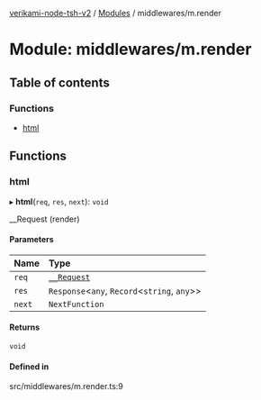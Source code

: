 [verikami-node-tsh-v2](../README.md) / [Modules](../modules.md) / middlewares/m.render

# Module: middlewares/m.render

## Table of contents

### Functions

- [html](middlewares_m_render.md#html)

## Functions

### html

▸ **html**(`req`, `res`, `next`): `void`

__Request (render)

#### Parameters

| Name | Type |
| :------ | :------ |
| `req` | [`__Request`](../interfaces/types.__Request.md) |
| `res` | `Response`\<`any`, `Record`\<`string`, `any`\>\> |
| `next` | `NextFunction` |

#### Returns

`void`

#### Defined in

src/middlewares/m.render.ts:9
